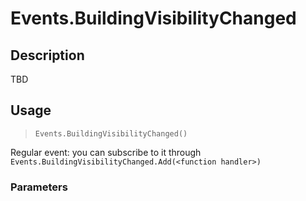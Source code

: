 # Events.BuildingVisibilityChanged
## Description
TBD

## Usage
> `Events.BuildingVisibilityChanged()`

Regular event: you can subscribe to it through `Events.BuildingVisibilityChanged.Add(<function handler>)`

### Parameters
